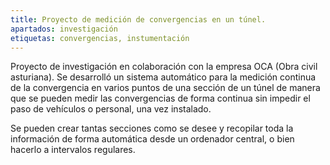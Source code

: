 ```yaml
---
title: Proyecto de medición de convergencias en un túnel.
apartados: investigación
etiquetas: convergencias, instumentación
---
```

Proyecto de investigación en colaboración con la empresa OCA (Obra civil asturiana).
Se desarrolló un sistema automático para la medición continua de la convergencia en varios puntos de una sección de un túnel
de manera que se pueden medir las convergencias de forma continua sin impedir el paso de vehículos o personal, una vez instalado.

Se pueden crear tantas secciones como se desee y recopilar toda la información de forma automática desde un ordenador central,
o bien hacerlo a intervalos regulares.
